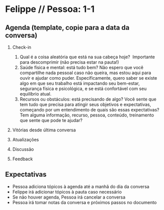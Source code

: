 # Felippe // Pessoa: 1-1
## Agenda (template, copie para a data da conversa)

1.  Check-in
	1.  Qual é a coisa aleatória que está na sua cabeça hoje? 
		Importante para descomprimir (não precisa estar na pauta!)
	1.  Saúde física e mental: está tudo bem?
		Não espero que você compartilhe nada pessoal caso não queira, mas estou aqui para ouvir e ajudar como puder. Especificamente, quero saber se existe algo em que seu trabalho está impactando seu bem-estar, segurança física e psicológica, e se está confortável com seu equilíbrio atual.
	1.  Recursos ou obstáculos: está precisando de algo?
		Você sente que tem tudo que precisa para atingir seus objetivos e expectativas, começando por um entendimento de quais são essas expectativas? Tem alguma informação, recurso, pessoa, conteúdo, treinamento que sente que pode te ajudar?

2.  Vitórias desde última conversa
3.  Atualizações
4.  Discussão
5.  Feedback

## Expectativas
-   Pessoa adiciona tópicos à agenda até a manhã do dia da conversa
-   Felippe irá adicionar tópicos à pauta caso necessário
-   Se não houver agenda, Pessoa irá cancelar a conversa
-   Pessoa irá tomar notas da conversa e próximos passos no documento